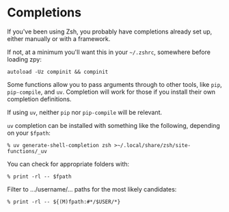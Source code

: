 # Completions

If you've been using Zsh, you probably have completions already set up,
either manually or with a framework.

If not, at a minimum you'll want this in your `~/.zshrc`,
somewhere before loading zpy:

```shell
autoload -Uz compinit && compinit
```

Some functions allow you to pass arguments through to other tools,
like `pip`, `pip-compile`, and `uv`.
Completion will work for those if you install their own completion definitions.

If using `uv`, neither `pip` nor `pip-compile` will be relevant.

``uv`` completion can be installed with something like the following,
depending on your `$fpath`:

```console
% uv generate-shell-completion zsh >~/.local/share/zsh/site-functions/_uv
```

You can check for appropriate folders with:

```console
% print -rl -- $fpath
```

Filter to .../username/... paths for the most likely candidates:

```console
% print -rl -- ${(M)fpath:#*/$USER/*}
```
